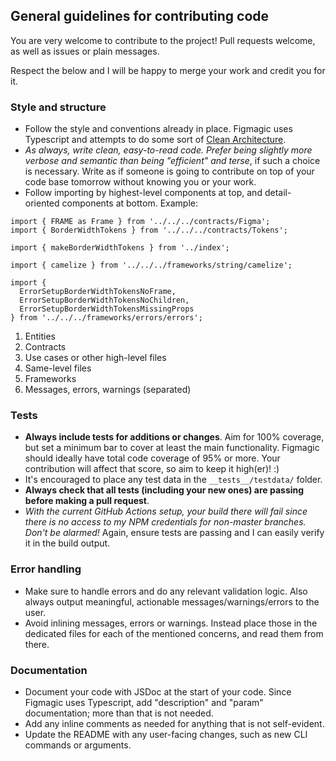 ## General guidelines for contributing code

You are very welcome to contribute to the project! Pull requests welcome, as well as issues or plain messages.

Respect the below and I will be happy to merge your work and credit you for it.

### Style and structure

- Follow the style and conventions already in place. Figmagic uses Typescript and attempts to do some sort of [Clean Architecture](https://blog.cleancoder.com/uncle-bob/2012/08/13/the-clean-architecture.html).
- _As always, write clean, easy-to-read code. Prefer being slightly more verbose and semantic than being "efficient" and terse_, if such a choice is necessary. Write as if someone is going to contribute on top of your code base tomorrow without knowing you or your work.
- Follow importing by highest-level components at top, and detail-oriented components at bottom. Example:

```
import { FRAME as Frame } from '../../../contracts/Figma';
import { BorderWidthTokens } from '../../../contracts/Tokens';

import { makeBorderWidthTokens } from '../index';

import { camelize } from '../../../frameworks/string/camelize';

import {
  ErrorSetupBorderWidthTokensNoFrame,
  ErrorSetupBorderWidthTokensNoChildren,
  ErrorSetupBorderWidthTokensMissingProps
} from '../../../frameworks/errors/errors';
```

1. Entities
2. Contracts
3. Use cases or other high-level files
4. Same-level files
5. Frameworks
6. Messages, errors, warnings (separated)

### Tests

- **Always include tests for additions or changes**. Aim for 100% coverage, but set a minimum bar to cover at least the main functionality. Figmagic should ideally have total code coverage of 95% or more. Your contribution will affect that score, so aim to keep it high(er)! :)
- It's encouraged to place any test data in the `__tests__/testdata/` folder.
- **Always check that all tests (including your new ones) are passing before making a pull request**.
- _With the current GitHub Actions setup, your build there will fail since there is no access to my NPM credentials for non-master branches. Don't be alarmed!_ Again, ensure tests are passing and I can easily verify it in the build output.

### Error handling

- Make sure to handle errors and do any relevant validation logic. Also always output meaningful, actionable messages/warnings/errors to the user.
- Avoid inlining messages, errors or warnings. Instead place those in the dedicated files for each of the mentioned concerns, and read them from there.

### Documentation

- Document your code with JSDoc at the start of your code. Since Figmagic uses Typescript, add "description" and "param" documentation; more than that is not needed.
- Add any inline comments as needed for anything that is not self-evident.
- Update the README with any user-facing changes, such as new CLI commands or arguments.
